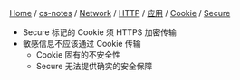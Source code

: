 [Home](https://mengxianbin.github.io) /
[cs-notes](https://mengxianbin.github.io/cs-notes/site) /
[Network](https://mengxianbin.github.io/cs-notes/site/Network) /
[HTTP](https://mengxianbin.github.io/cs-notes/site/Network/HTTP) /
[应用](https://mengxianbin.github.io/cs-notes/site/Network/HTTP/%E5%BA%94%E7%94%A8) /
[Cookie](https://mengxianbin.github.io/cs-notes/site/Network/HTTP/%E5%BA%94%E7%94%A8/Cookie) /
[Secure](https://mengxianbin.github.io/cs-notes/site/Network/HTTP/%E5%BA%94%E7%94%A8/Cookie/Secure)

* Secure 标记的 Cookie 须 HTTPS 加密传输
* 敏感信息不应该通过 Cookie 传输
    * Cookie 固有的不安全性
    * Secure 无法提供确实的安全保障
